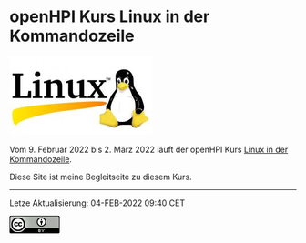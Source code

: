# openHPI Kurs Linux in der Kommandozeile
![Linux Logo](./assets/24944955000_7b48df73ba_small.jpg)

Vom 9. Februar 2022 bis 2. März 2022 läuft der openHPI Kurs
[Linux in der Kommandozeile](https://open.hpi.de/courses/linux2022).

Diese Site ist meine Begleitseite zu diesem Kurs.

---

Letze Aktualisierung: <time datetime="2022-02-04T09:40+0100">04-FEB-2022 09:40 CET</time>

[![CC-BY 4.0](./assets/cc-by_88x31.png)](https://creativecommons.org/licenses/by/4.0/)
